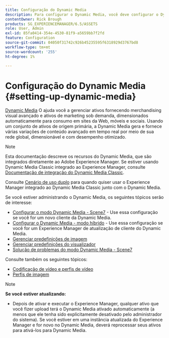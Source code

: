 ```yaml
---
title: Configuração do Dynamic Media
description: Para configurar o Dynamic Media, você deve configurar o Dynamic Media e gerenciar predefinições de imagens e visualizadores.
contentOwner: Rick Brough
products: SG_EXPERIENCEMANAGER/6.5/ASSETS
role: User, Admin
exl-id: 85fa0414-354e-4530-81f9-a5659bb7f2fd
feature: Configuration
source-git-commit: 04050f31742c926b45235595f6318929d3767bd8
workflow-type: tm+mt
source-wordcount: '255'
ht-degree: 1%

---
```


# Configuração do Dynamic Media {#setting-up-dynamic-media}

[Dynamic Media](https://business.adobe.com/products/experience-manager/assets/dynamic-media.html) O ajuda você a gerenciar ativos fornecendo merchandising visual avançado e ativos de marketing sob demanda, dimensionados automaticamente para consumo em sites da Web, móveis e sociais. Usando um conjunto de ativos de origem primária, a Dynamic Media gera e fornece várias variações de conteúdo avançado em tempo real por meio de sua rede global, dimensionável e com desempenho otimizado.

>[!NOTE]
>
>Esta documentação descreve os recursos do Dynamic Media, que são integrados diretamente ao Adobe Experience Manager. Se estiver usando Dynamic Media Classic integrado ao Experience Manager, consulte [Documentação de integração do Dynamic Media Classic](/help/sites-administering/scene7.md).
>
>Consulte [Cenário de uso duplo](/help/sites-administering/scene7.md#dual-use-scenario) para quando quiser usar o Experience Manager integrado ao Dynamic Media Classic junto com o Dynamic Media.

Se você estiver administrando o Dynamic Media, os seguintes tópicos serão de interesse:

* [Configurar o modo Dynamic Media - Scene7](config-dms7.md) - Use essa configuração se você for um novo cliente da Dynamic Media.
* [Configurar o Dynamic Media - modo híbrido](config-dynamic.md) - Use essa configuração se você for um Experience Manager de atualização de cliente do Dynamic Media.
* [Gerenciar predefinições de imagem](managing-image-presets.md)
* [Gerenciar predefinições do visualizador](managing-viewer-presets.md)
* [Solução de problemas do modo Dynamic Media - Scene7](troubleshoot-dms7.md)

Consulte também os seguintes tópicos:

* [Codificação de vídeo e perfis de vídeo](video-profiles.md)
* [Perfis de imagem](image-profiles.md)

>[!NOTE]
>
>**Se você estiver atualizando:**
>
>* Depois de ativar e executar o Experience Manager, qualquer ativo que você fizer upload terá o Dynamic Media ativado automaticamente (a menos que ele tenha sido explicitamente desativado pelo administrador do sistema). Se você estiver em uma instância atualizada do Experience Manager e for novo no Dynamic Media, deverá reprocessar seus ativos para ativá-los para Dynamic Media.


